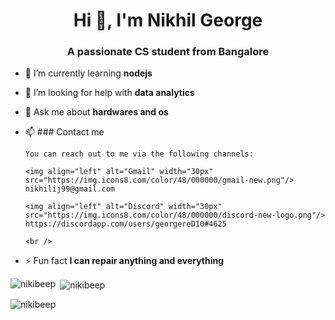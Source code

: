 <h1 align="center">Hi 👋, I'm Nikhil George</h1>
<h3 align="center">A passionate CS student from Bangalore</h3>

- 🌱 I’m currently learning **nodejs**

- 🤝 I’m looking for help with **data analytics**

- 💬 Ask me about **hardwares and os**

- 📫 ### Contact me

      You can reach out to me via the following channels:

      <img align="left" alt="Gmail" width="30px" src="https://img.icons8.com/color/48/000000/gmail-new.png"/> nikhilij99@gmail.com

      <img align="left" alt="Discord" width="30px" src="https://img.icons8.com/color/48/000000/discord-new-logo.png"/> https://discordapp.com/users/georgereD10#4625

      <br />

- ⚡ Fun fact **I can repair anything and everything**


<p><img align="left" src="https://github-readme-stats.vercel.app/api/top-langs?username=nikibeep&show_icons=true&locale=en&layout=compact" alt="nikibeep" /></p>

<p>&nbsp;<img align="center" src="https://github-readme-stats.vercel.app/api?username=nikibeep&show_icons=true&locale=en" alt="nikibeep" /></p>

<p><img align="center" src="https://github-readme-streak-stats.herokuapp.com/?user=nikibeep&" alt="nikibeep" /></p>


